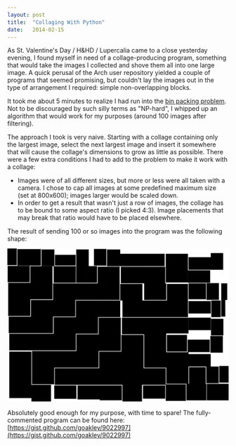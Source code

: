 ```yaml
---
layout: post
title:  "Collaging With Python"
date:   2014-02-15
---
```


As St. Valentine's Day / H&HD / Lupercalia came to a close yesterday evening, I found myself in need of a collage-producing program, something that would take the images I collected and shove them all into one large image.  A quick perusal of the Arch user repository yielded a couple of programs that seemed promising, but couldn't lay the images out in the type of arrangement I required: simple non-overlapping blocks.

It took me about 5 minutes to realize I had run into the [bin packing problem](http://en.wikipedia.org/wiki/Bin_packing_problem).  Not to be discouraged by such silly terms as "NP-hard", I whipped up an algorithm that would work for my purposes (around 100 images after filtering).

The approach I took is very naive.  Starting with a collage containing only the largest image, select the next largest image and insert it somewhere that will cause the collage's dimensions to grow as little as possible.  There were a few extra conditions I had to add to the problem to make it work with a collage:

* Images were of all different sizes, but more or less were all taken with a camera.  I chose to cap all images at some predefined maximum size (set at 800x600); images larger would be scaled down.
* In order to get a result that wasn't just a row of images, the collage has to be bound to some aspect ratio (I picked 4:3).  Image placements that may break that ratio would have to be placed elsewhere.

The result of sending 100 or so images into the program was the following shape:

![Shape of the resulting collage](/imgs/collage_shape.png)

Absolutely good enough for my purpose, with time to spare!  The fully-commented program can be found here: [https://gist.github.com/goakley/9022997](https://gist.github.com/goakley/9022997)
